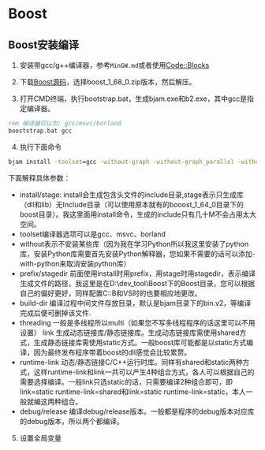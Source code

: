 # Boost

## Boost安装编译
1. 安装带gcc/g++编译器，参考`MinGW.md`或者使用[Code::Blocks](http://www.codeblocks.org/)

2. 下载[Boost源码](https://dl.bintray.com/boostorg/release/)，选择boost_1_68_0.zip版本，然后解压。

3. 打开CMD终端，执行bootstrap.bat，生成bjam.exe和b2.exe，其中gcc是指定编译器。
``` bat
rem 编译器可以为: gcc/msvc/borland 
booststrap.bat gcc
```

4. 执行下面命令
``` bat
bjam install -toolset=gcc -without-graph -without-graph_parallel -without-mpi -without-serialization -without-wave -prefix=”D:\Boost\boost_1_68_0” link=static runtime-link=shared runtime-link=static threading=multi debug release 
```
下面解释具体参数：
- install/stage: install会生成包含头文件的include目录,stage表示只生成库（dll和lib）无Include目录（可以使用原本就有的booost_1_64_0目录下的boost目录）。我这里面用install命令，生成的include只有几十M不会占用太大空间。
- toolset编译器选项可以是gcc、msvc、borland
- without表示不安装某些库（因为我在学习Python所以我这里安装了python库，安装Python库需要首先安装Python解释器，您如果不需要的话可以添加-with-python来取消安装python库）
- prefix/stagedir 前面使用install时用prefix，用stage时用stagedir，表示编译生成文件的路径，我这里是在D:\dev_tool\Boost下的Boost目录，您可以根据自己的偏好更好，同样配置C::B和VS时的也要相应地更改。 
- build-dir 编译过程中间文件存放目录，默认是bjam目录下的bin.v2，等编译完成后便可删掉该文件.
- threading 一般是多线程所以multi（如果您不写多线程程序的话这里可以不用设置） 
link 生成动态链接库/静态链接库。生成动态链接库需使用shared方式，生成静态链接库需使用static方式。一般boost库可能都是以static方式编译，因为最终发布程序带着boost的dll感觉会比较累赘。
- runtime-link 动态/静态链接C/C++运行时库。同样有shared和static两种方式，这样runtime-link和link一共可以产生4种组合方式，各人可以根据自己的需要选择编译。一般link只选static的话，只需要编译2种组合即可，即link=static runtime-link=shared和link=static runtime-link=static，本人一般就编这两种组合。
- debug/release 编译debug/release版本。一般都是程序的debug版本对应库的debug版本，所以两个都编译。

5. 设置全局变量
